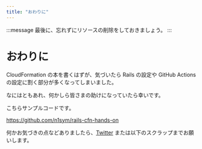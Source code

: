 ```yaml
---
title: "おわりに"
---
```


:::message 
最後に、忘れずにリソースの削除をしておきましょう。
:::

# おわりに

CloudFormation の本を書くはずが、気づいたら Rails の設定や GitHub Actions の設定に割く部分が多くなってしまいました。

なにはともあれ、何かしら皆さまの助けになっていたら幸いです。

こちらサンプルコードです。

https://github.com/n1sym/rails-cfn-hands-on

何かお気づきの点などありましたら、[Twitter](https://twitter.com/n1sym) または以下のスクラップまでお願いします。